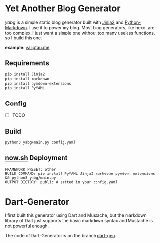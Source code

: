 # Yet Another Blog Generator

*yabg* is a simple static blog generator built with [Jinja2](https://github.com/pallets/jinja) and [Python-Markdown](https://github.com/Python-Markdown/markdown).
I use it to power my blog. Most blog generators, like hexo, are too complex.
I just want a simple one without too many useless functions, so I build this one.

**example**: [yangtau.me](https://yangtau.me)

## Requirements

```bash
pip install Jinja2
pip install markdown
pip install pymdown-extensions
pip install PyYAML
```

## Config

- [ ] TODO

## Build

```bash
python3 yabg/main.py config.yaml
```

## [now.sh](https://now.sh) Deployment

```
FRAMEWORK PRESET: other
BUILD COMMAND: pip install PyYAML Jinja2 markdown pymdown-extensions && python3 yabg/main.py
OUTPUT DICTORY: public # setted in your config.yaml
```

# Dart-Generator

I first built this generator using Dart and Mustache, but the markdown library of Dart just supports the basic markdown syntax and Mustache is not powerful enough.

The code of Dart-Generator is on the branch [dart-gen](https://github.com/yangtau/static-blog-generator/tree/dart-gen).
